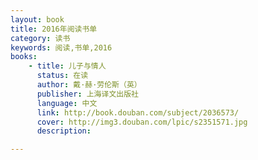 ```yaml
---
layout: book
title: 2016年阅读书单
category: 读书
keywords: 阅读,书单,2016
books: 
    - title: 儿子与情人
      status: 在读
      author: 戴·赫·劳伦斯（英）
      publisher: 上海译文出版社
      language: 中文
      link: http://book.douban.com/subject/2036573/
      cover: http://img3.douban.com/lpic/s2351571.jpg
      description:  

---
```


     
  
